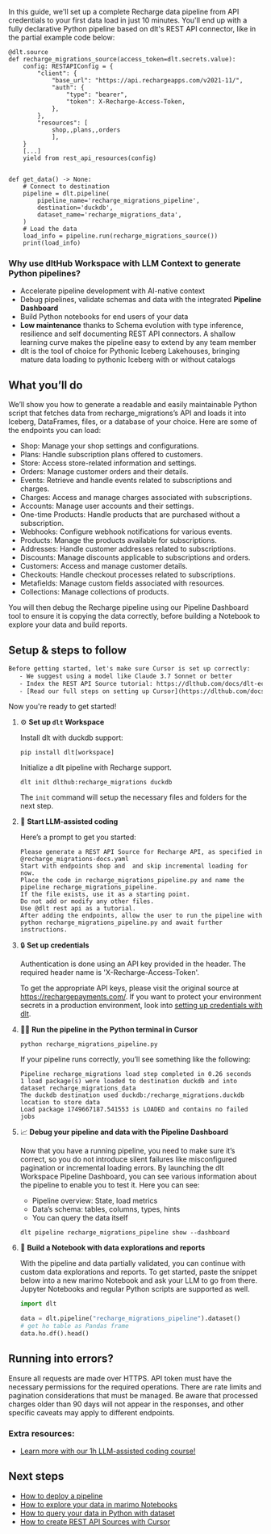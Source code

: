 In this guide, we'll set up a complete Recharge data pipeline from API credentials to your first data load in just 10 minutes. You'll end up with a fully declarative Python pipeline based on dlt's REST API connector, like in the partial example code below:

```python-outcome
@dlt.source
def recharge_migrations_source(access_token=dlt.secrets.value):
    config: RESTAPIConfig = {
        "client": {
            "base_url": "https://api.rechargeapps.com/v2021-11/",
            "auth": {
                "type": "bearer",
                "token": X-Recharge-Access-Token,
            },
        },
        "resources": [
            shop,,plans,,orders
            ],
    }
    [...]
    yield from rest_api_resources(config)


def get_data() -> None:
    # Connect to destination
    pipeline = dlt.pipeline(
        pipeline_name='recharge_migrations_pipeline',
        destination='duckdb',
        dataset_name='recharge_migrations_data', 
    )
    # Load the data
    load_info = pipeline.run(recharge_migrations_source())
    print(load_info) 
```

### Why use dltHub Workspace with LLM Context to generate Python pipelines?

- Accelerate pipeline development with AI-native context
- Debug pipelines, validate schemas and data with the integrated **Pipeline Dashboard**
- Build Python notebooks for end users of your data
- **Low maintenance** thanks to Schema evolution with type inference, resilience and self documenting REST API connectors. A shallow learning curve makes the pipeline easy to extend by any team member
- dlt is the tool of choice for Pythonic Iceberg Lakehouses, bringing mature data loading to pythonic Iceberg with or without catalogs

## What you’ll do

We’ll show you how to generate a readable and easily maintainable Python script that fetches data from recharge_migrations’s API and loads it into Iceberg, DataFrames, files, or a database of your choice. Here are some of the endpoints you can load:

- Shop: Manage your shop settings and configurations.
- Plans: Handle subscription plans offered to customers.
- Store: Access store-related information and settings.
- Orders: Manage customer orders and their details.
- Events: Retrieve and handle events related to subscriptions and charges.
- Charges: Access and manage charges associated with subscriptions.
- Accounts: Manage user accounts and their settings.
- One-time Products: Handle products that are purchased without a subscription.
- Webhooks: Configure webhook notifications for various events.
- Products: Manage the products available for subscriptions.
- Addresses: Handle customer addresses related to subscriptions.
- Discounts: Manage discounts applicable to subscriptions and orders.
- Customers: Access and manage customer details.
- Checkouts: Handle checkout processes related to subscriptions.
- Metafields: Manage custom fields associated with resources.
- Collections: Manage collections of products.

You will then debug the Recharge pipeline using our Pipeline Dashboard tool to ensure it is copying the data correctly, before building a Notebook to explore your data and build reports.

## Setup & steps to follow

```default
Before getting started, let's make sure Cursor is set up correctly:
   - We suggest using a model like Claude 3.7 Sonnet or better
   - Index the REST API Source tutorial: https://dlthub.com/docs/dlt-ecosystem/verified-sources/rest_api/ and add it to context as **@dlt rest api**
   - [Read our full steps on setting up Cursor](https://dlthub.com/docs/dlt-ecosystem/llm-tooling/cursor-restapi#23-configuring-cursor-with-documentation)
```

Now you're ready to get started!

1. ⚙️ **Set up `dlt` Workspace**
    
    Install dlt with duckdb support:
    ```shell
    pip install dlt[workspace]
    ```

    Initialize a dlt pipeline with Recharge support.
    ```shell
    dlt init dlthub:recharge_migrations duckdb
    ```

    The `init` command will setup the necessary files and folders for the next step.
    
2. 🤠 **Start LLM-assisted coding**
    
    Here’s a prompt to get you started:
    
    ```prompt
    Please generate a REST API Source for Recharge API, as specified in @recharge_migrations-docs.yaml 
    Start with endpoints shop and  and skip incremental loading for now. 
    Place the code in recharge_migrations_pipeline.py and name the pipeline recharge_migrations_pipeline. 
    If the file exists, use it as a starting point. 
    Do not add or modify any other files. 
    Use @dlt rest api as a tutorial. 
    After adding the endpoints, allow the user to run the pipeline with python recharge_migrations_pipeline.py and await further instructions.
    ```

    
3. 🔒 **Set up credentials** 
    
    Authentication is done using an API key provided in the header. The required header name is 'X-Recharge-Access-Token'.
    
    To get the appropriate API keys, please visit the original source at https://rechargepayments.com/.
    If you want to protect your environment secrets in a production environment, look into [setting up credentials with dlt](https://dlthub.com/docs/walkthroughs/add_credentials).
    
4. 🏃‍♀️ **Run the pipeline in the Python terminal in Cursor**
    
    ```shell
    python recharge_migrations_pipeline.py
    ```
    
    If your pipeline runs correctly, you’ll see something like the following:
    
    ```shell
    Pipeline recharge_migrations load step completed in 0.26 seconds
    1 load package(s) were loaded to destination duckdb and into dataset recharge_migrations_data
    The duckdb destination used duckdb:/recharge_migrations.duckdb location to store data
    Load package 1749667187.541553 is LOADED and contains no failed jobs
    ```
    
5. 📈 **Debug your pipeline and data with the Pipeline Dashboard**

    Now that you have a running pipeline, you need to make sure it’s correct, so you do not introduce silent failures like misconfigured pagination or incremental loading errors. By launching the dlt Workspace Pipeline Dashboard, you can see various information about the pipeline to enable you to test it. Here you can see:
    - Pipeline overview: State, load metrics
    - Data’s schema: tables, columns, types, hints
    - You can query the data itself
    
    ```shell
    dlt pipeline recharge_migrations_pipeline show --dashboard
    ```
    
6. 🐍 **Build a Notebook with data explorations and reports**

    With the pipeline and data partially validated, you can continue with custom data explorations and reports. To get started, paste the snippet below into a new marimo Notebook and ask your LLM to go from there. Jupyter Notebooks and regular Python scripts are supported as well.

    
    ```python
    import dlt

   data = dlt.pipeline("recharge_migrations_pipeline").dataset()
   # get ho table as Pandas frame
   data.ho.df().head()
    ```

## Running into errors?

Ensure all requests are made over HTTPS. API token must have the necessary permissions for the required operations. There are rate limits and pagination considerations that must be managed. Be aware that processed charges older than 90 days will not appear in the responses, and other specific caveats may apply to different endpoints.

### Extra resources:

- [Learn more with our 1h LLM-assisted coding course!](https://www.youtube.com/watch?v=GGid70rnJuM)

## Next steps

- [How to deploy a pipeline](https://dlthub.com/docs/walkthroughs/deploy-a-pipeline)
- [How to explore your data in marimo Notebooks](https://dlthub.com/docs/general-usage/dataset-access/marimo)
- [How to query your data in Python with dataset](https://dlthub.com/docs/general-usage/dataset-access/dataset)
- [How to create REST API Sources with Cursor](https://dlthub.com/docs/dlt-ecosystem/llm-tooling/cursor-restapi)
